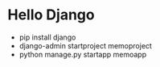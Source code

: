 # Hello Django

- pip install django
- django-admin startproject memoproject
- python manage.py startapp memoapp
